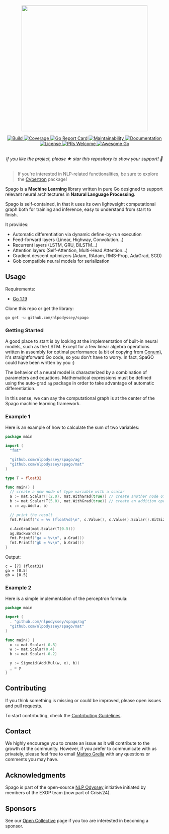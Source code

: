<p align="center">
    <br>
    <img src="https://github.com/nlpodyssey/spago/blob/main/assets/spago_logo.png" width="400"/>
    <br>
<p>
<p align="center">
    <a href="https://github.com/nlpodyssey/spago/actions/workflows/go.yml?query=branch%3Amain">
        <img alt="Build" src="https://github.com/nlpodyssey/spago/actions/workflows/go.yml/badge.svg?branch=main">
    </a>
    <a href="https://codecov.io/gh/nlpodyssey/spago">
        <img alt="Coverage" src="https://codecov.io/gh/nlpodyssey/spago/branch/main/badge.svg">
    </a>
    <a href="https://goreportcard.com/report/github.com/nlpodyssey/spago">
        <img alt="Go Report Card" src="https://goreportcard.com/badge/github.com/nlpodyssey/spago">
    </a>
    <a href="https://codeclimate.com/github/nlpodyssey/spago/maintainability">
        <img alt="Maintainability" src="https://api.codeclimate.com/v1/badges/be7350d3eb1a6a8aa503/maintainability">
    </a>
    <a href="https://pkg.go.dev/github.com/nlpodyssey/spago/">
        <img alt="Documentation" src="https://pkg.go.dev/badge/github.com/nlpodyssey/spago/.svg">
    </a>
    <a href="https://opensource.org/licenses/BSD-2-Clause">
        <img alt="License" src="https://img.shields.io/badge/License-BSD%202--Clause-orange.svg">
    </a>
    <a href="http://makeapullrequest.com">
        <img alt="PRs Welcome" src="https://img.shields.io/badge/PRs-welcome-brightgreen.svg?style=flat-square">
    </a>
    <a href="https://github.com/avelino/awesome-go">
        <img alt="Awesome Go" src="https://awesome.re/mentioned-badge.svg">
    </a>
</p>
<p align="center">
    <br>
    <i>If you like the project, please ★ star this repository to show your support! 🤩</i>
    <br>
<br>
<p>

> If you're interested in NLP-related functionalities, be sure to explore the [Cybertron](https://github.com/nlpodyssey/cybertron) package!

Spago is a **Machine Learning** library written in pure Go designed to support relevant neural architectures in **Natural
Language Processing**.

Spago is self-contained, in that it uses its own lightweight computational graph both for training and
inference, easy to understand from start to finish. 

It provides:
- Automatic differentiation via dynamic define-by-run execution
- Feed-forward layers (Linear, Highway, Convolution...)
- Recurrent layers (LSTM, GRU, BiLSTM...)
- Attention layers (Self-Attention, Multi-Head Attention...)
- Gradient descent optimizers (Adam, RAdam, RMS-Prop, AdaGrad, SGD)
- Gob compatible neural models for serialization

## Usage

Requirements:

* [Go 1.19](https://golang.org/dl/)

Clone this repo or get the library:

```console
go get -u github.com/nlpodyssey/spago
```

### Getting Started

A good place to start is by looking at the implementation of built-in neural models, such as the LSTM.
Except for a few linear algebra operations written in assembly for optimal performance (a bit of copying from [Gonum](https://github.com/gonum/gonum)), it's straightforward Go code, so you don't have to worry. In fact, SpaGO could have been written by you :)

The behavior of a neural model is characterized by a combination of parameters and equations. 
Mathematical expressions must be defined using the auto-grad `ag` package in order to take advantage of automatic differentiation.

In this sense, we can say the computational graph is at the center of the Spago machine learning framework.

### Example 1
Here is an example of how to calculate the sum of two variables:

```go
package main

import (
  "fmt"

  "github.com/nlpodyssey/spago/ag"
  "github.com/nlpodyssey/spago/mat"
)

type T = float32

func main() {
  // create a new node of type variable with a scalar
  a := mat.Scalar(T(2.0), mat.WithGrad(true)) // create another node of type variable with a scalar
  b := mat.Scalar(T(5.0), mat.WithGrad(true)) // create an addition operator (the calculation is actually performed here)
  c := ag.Add(a, b)

  // print the result
  fmt.Printf("c = %v (float%d)\n", c.Value(), c.Value().Scalar().BitSize())

  c.AccGrad(mat.Scalar(T(0.5)))
  ag.Backward(c)
  fmt.Printf("ga = %v\n", a.Grad())
  fmt.Printf("gb = %v\n", b.Grad())
}
```

Output:

```console
c = [7] (float32)
ga = [0.5]
gb = [0.5]
```

### Example 2

Here is a simple implementation of the perceptron formula:

```go
package main

import (
  . "github.com/nlpodyssey/spago/ag"
  "github.com/nlpodyssey/spago/mat"
)

func main() {
  x := mat.Scalar(-0.8)
  w := mat.Scalar(0.4)
  b := mat.Scalar(-0.2)

  y := Sigmoid(Add(Mul(w, x), b))
  _ = y
}
```

## Contributing

If you think something is missing or could be improved, please open issues and pull requests.

To start contributing, check the [Contributing Guidelines](https://github.com/nlpodyssey/spago/blob/main/CONTRIBUTING.md).

## Contact

We highly encourage you to create an issue as it will contribute to the growth of the community. However, if you prefer to communicate with us privately, please feel free to email [Matteo Grella](mailto:matteogrella@gmail.com) with any questions or comments you may have.

## Acknowledgments

Spago is part of the open-source [NLP Odyssey](https://github.com/nlpodyssey) initiative
initiated by members of the EXOP team (now part of Crisis24).

## Sponsors

See our [Open Collective](https://opencollective.com/nlpodyssey/contribute) page if you too are interested in becoming a sponsor.
